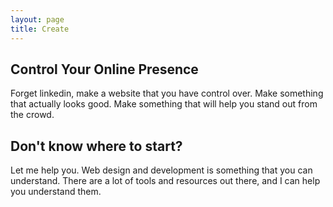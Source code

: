 ```yaml
---
layout: page
title: Create
---
```


## Control Your Online Presence
Forget linkedin, make a website that you have control over. Make something that actually looks good. Make something that will help you stand out from the crowd. 

## Don't know where to start?
Let me help you. Web design and development is something that you can understand. There are a lot of tools and resources out there, and I can help you understand them. 

